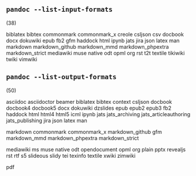 ## `pandoc --list-input-formats`

(38)

biblatex
bibtex
commonmark
commonmark_x
creole
csljson
csv
docbook
docx
dokuwiki
epub
fb2
gfm
haddock
html
ipynb
jats
jira
json
latex
man
markdown   markdown_github   markdown_mmd   markdown_phpextra   markdown_strict
mediawiki
muse
native
odt
opml
org
rst
t2t
textile
tikiwiki
twiki
vimwiki

## `pandoc --list-output-formats`

(50)

asciidoc   asciidoctor
beamer
biblatex   bibtex
context
csljson
docbook   docbook4   docbook5
docx
dokuwiki
dzslides
epub   epub2   epub3
fb2
haddock
html   html4   html5
icml
ipynb
jats   jats_archiving   jats_articleauthoring   jats_publishing
jira
json
latex
man

markdown          commonmark          commonmark_x
markdown_github   gfm 
markdown_mmd      markdown_phpextra   markdown_strict

mediawiki
ms
muse
native
odt
opendocument
opml
org
plain
pptx
revealjs
rst
rtf
s5
slideous
slidy
tei
texinfo
textile
xwiki
zimwiki

pdf
